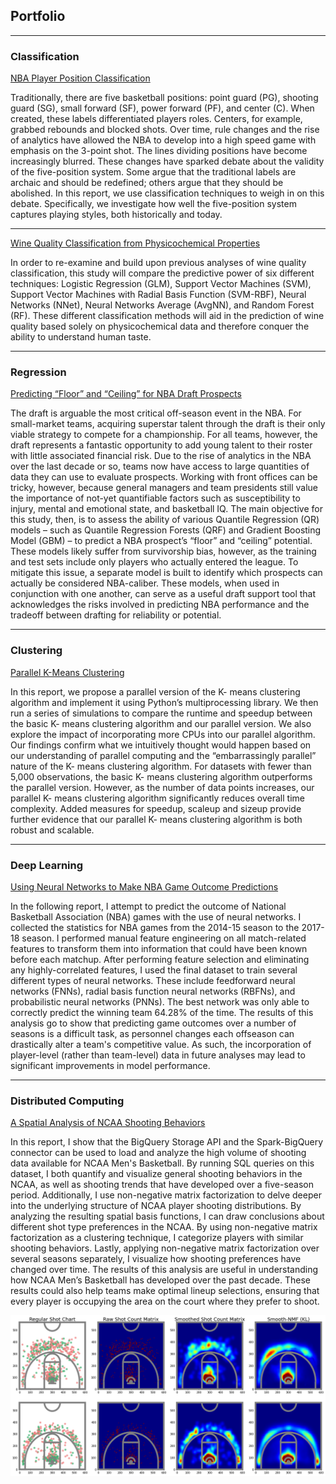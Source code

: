 ## Portfolio

---

### Classification

[NBA Player Position Classification]()

Traditionally, there are five basketball positions: point guard (PG), shooting guard (SG), small forward (SF), power forward (PF), and center (C). When created, these labels differentiated players roles. Centers, for example, grabbed rebounds and blocked shots. Over time, rule changes and the rise of analytics have allowed the NBA to develop into a high speed game with emphasis on the 3-point shot. The lines dividing positions have become increasingly blurred. These changes have sparked debate about the validity of the five-position system. Some argue that the traditional labels are archaic and should be redefined; others argue that they should be abolished. In this report, we use classification techniques to weigh in on this debate. Specifically, we investigate how well the five-position system captures playing styles, both historically and today.

---

[Wine Quality Classification from Physicochemical Properties]()

In order to re-examine and build upon previous analyses of wine quality classification, this study will compare the predictive power of six different techniques: Logistic Regression (GLM), Support Vector Machines (SVM), Support Vector Machines with Radial Basis Function (SVM-RBF), Neural Networks (NNet), Neural Networks Average (AvgNN), and Random Forest (RF). These different classification methods will aid in the prediction of wine quality based solely on physicochemical data and therefore conquer the ability to understand human taste.

---

### Regression

[Predicting “Floor” and “Ceiling” for NBA Draft Prospects]()

The draft is arguable the most critical off-season event in the NBA. For small-market teams, acquiring superstar talent through the draft is their only viable strategy to compete for a championship. For all teams, however, the draft represents a fantastic opportunity to add young talent to their roster with little associated financial risk. Due to the rise of analytics in the NBA over the last decade or so, teams now have access to large quantities of data they can use to evaluate prospects. Working with front offices can be tricky, however, because general managers and team presidents still value the importance of not-yet quantifiable factors such as susceptibility to injury, mental and emotional state, and basketball IQ. The main objective for this study, then, is to assess the ability of various Quantile Regression (QR) models – such as Quantile Regression Forests (QRF) and Gradient Boosting Model (GBM) – to predict a NBA prospect’s “floor” and “ceiling” potential. These models likely suffer from survivorship bias, however, as the training and test sets include only players who actually entered the league. To mitigate this issue, a separate model is built to identify which prospects can actually be considered NBA-caliber. These models, when used in conjunction with one another, can serve as a useful draft support tool that acknowledges the risks involved in predicting NBA performance and the tradeoff between drafting for reliability or potential. 

---

### Clustering

[Parallel K-Means Clustering]()

In this report, we propose a parallel version of the K- means clustering algorithm and implement it using Python’s multiprocessing library. We then run a series of simulations to compare the runtime and speedup between the basic K- means clustering algorithm and our parallel version. We also explore the impact of incorporating more CPUs into our parallel algorithm. Our findings confirm what we intuitively thought would happen based on our understanding of parallel computing and the “embarrassingly parallel” nature of the K- means clustering algorithm. For datasets with fewer than 5,000 observations, the basic K- means clustering algorithm outperforms the parallel version. However, as the number of data points increases, our parallel K- means clustering algorithm significantly reduces overall time complexity. Added measures for speedup, scaleup and sizeup provide further evidence that our parallel K- means clustering algorithm is both robust and scalable.

---

### Deep Learning

[Using Neural Networks to Make NBA Game Outcome Predictions]()

In the following report, I attempt to predict the outcome of National Basketball Association (NBA) games with the use of neural networks. I collected the statistics for NBA games from the 2014-15 season to the 2017-18 season. I performed manual feature engineering on all match-related features to transform them into information that could have been known before each matchup. After performing feature selection and eliminating any highly-correlated features, I used the final dataset to train several different types of neural networks. These include feedforward neural networks (FNNs), radial basis function neural networks (RBFNs), and probabilistic neural networks (PNNs). The best network was only able to correctly predict the winning team 64.28% of the time. The results of this analysis go to show that predicting game outcomes over a number of seasons is a difficult task, as personnel changes each offseason can drastically alter a team's competitive value. As such, the incorporation of player-level (rather than team-level) data in future analyses may lead to significant improvements in model performance.

---

### Distributed Computing

[A Spatial Analysis of NCAA Shooting Behaviors](https://github.com/ChristineHarris/NCAA-Shooting-Behaviors)

In this report, I show that the BigQuery Storage API and the Spark-BigQuery connector can be used to load and analyze the high volume of shooting data available for NCAA Men's Basketball. By running SQL queries on this dataset, I both quantify and visualize general shooting behaviors in the NCAA, as well as shooting trends that have developed over a five-season period. Additionally, I use non-negative matrix factorization to delve deeper into the underlying structure of NCAA player shooting distributions. By analyzing the resulting spatial basis functions, I can draw conclusions about different shot type preferences in the NCAA. By using non-negative matrix factorization as a clustering technique, I categorize players with similar shooting behaviors. Lastly, applying non-negative matrix factorization over several seasons separately, I visualize how shooting preferences have changed over time. The results of this analysis are useful in understanding how NCAA Men’s Basketball has developed over the past decade. These results could also help teams make optimal lineup selections, ensuring that every player is occupying the area on the court where they prefer to shoot.

![](/images/ncaa_shooting_behaviors.png)
